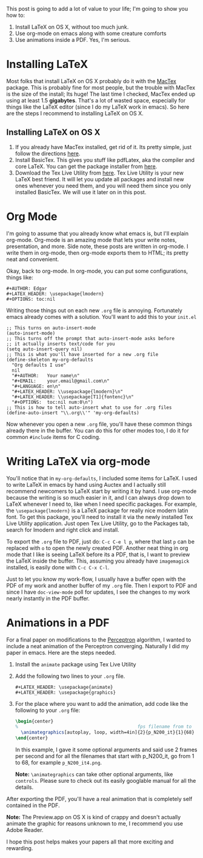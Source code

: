 This post is going to add a lot of value to your life; I'm going to
show you how to:

1.  Install LaTeX on OS X, without too much junk.
2.  Use org-mode on emacs along with some creature comforts
3.  Use animations inside a PDF. Yes, I'm serious.

# Installing LaTeX

Most folks that install LaTeX on OS X probably do it with the [MacTex](https://tug.org/mactex/)
package. This is probably fine for most people, but the trouble with
MacTex is the size of the install; Its huge! The last time I checked,
MacTex ended up using at least 1.5 **gigabytes**. That's a lot of wasted
space, especially for things like the LaTeX editor (since I do my
LaTeX work in emacs). So here are the steps I recommend to installing
LaTeX on OS X.

## Installing LaTeX on OS X

1.  If you already have MacTex installed, get rid of it. Its pretty
    simple, just follow the directions [here](https://tug.org/mactex/uninstalling.html).
2.  Install BasicTex. This gives you stuff like pdfLatex, aka the
    compiler and core LaTeX. You can get the package installer from
    [here](http://www.tug.org/mactex/morepackages.html).
3.  Download the Tex Live Utility from [here](https://github.com/amaxwell/tlutility). Tex Live Utility is your 
    new LaTeX best friend. It will let you update all packages and
    install new ones whenever you need them, and you will need them
    since you only installed BasicTex. We will use it later on in this
    post.

# Org Mode

I'm going to assume that you already know what emacs is, but I'll
explain org-mode. Org-mode is an amazing mode that lets your write
notes, presentation, and more. Side note, these posts are written in
org-mode. I write them in org-mode, then org-mode exports them to
HTML; its pretty neat and convenient.

Okay, back to org-mode. In org-mode, you can put some configurations,
things like:

```org-mode
#+AUTHOR: Edgar
#+LATEX_HEADER: \usepackage{lmodern}
#+OPTIONS: toc:nil
```

Writing those things out on each new `.org` file is
annoying. Fortunately emacs already comes with a solution. You'll want
to add this to your `init.el`

```emacs-lisp
;; This turns on auto-insert-mode
(auto-insert-mode)
;; This turns off the prompt that auto-insert-mode asks before 
;; it actually inserts text/code for you
(setq auto-insert-query nil)
;; This is what you'll have inserted for a new .org file
(define-skeleton my-org-defaults
  "Org defaults I use"
  nil
  "#+AUTHOR:   Your name\n"
  "#+EMAIL:    your.email@gmail.com\n"
  "#+LANGUAGE: en\n"
  "#+LATEX_HEADER: \\usepackage{lmodern}\n"
  "#+LATEX_HEADER: \\usepackage[T1]{fontenc}\n"
  "#+OPTIONS:  toc:nil num:0\n")
;; This is how to tell auto-insert what to use for .org files
(define-auto-insert "\\.org\\'" 'my-org-defaults)
```

Now whenever you open a new `.org` file, you'll have these common
things already there in the buffer. You can do this for other modes
too, I do it for common `#include` items for C coding.

# Writing LaTeX via org-mode

You'll notice that in `my-org-defaults`, I included some items for
LaTeX. I used to write LaTeX in emacs by hand using Auctex and I
actually still recommend newcomers to LaTeX start by writing it by
hand. I use org-mode because the writing is so much easier in it, and
I can always drop down to LaTeX whenever I need to, like when I need
specific packages. For example, the `\usepackage{lmodern}` is a LaTeX
package for really nice modern latin font. To get this package, you'll
need to install it via the newly installed Tex Live Utility
application. Just open Tex Live Utility, go to the Packages tab,
search for lmodern and right click and install.

To export the `.org` file to PDF, just do: `C-c C-e l p`, where that
last `p` can be replaced with `o` to open the newly created
PDF. Another neat thing in org mode that I like is seeing LaTeX before
its a PDF, that is, I want to preview the LaTeX inside the
buffer. This, assuming you already have `imagemagick` installed, is
easily done with `C-c C-x C-l`.

Just to let you know my work-flow, I usually have a buffer open with
the PDF of my work and another buffer of my `.org` file. Then I export
to PDF and since I have `doc-view-mode` poll for updates, I see the
changes to my work nearly instantly in the PDF buffer.

# Animations in a PDF

For a final paper on modifications to the [Perceptron](http://en.wikipedia.org/wiki/Perceptron) algorithm, I
wanted to include a neat animation of the Perceptron
converging. Naturally I did my paper in emacs. Here are the steps
needed.

1.  Install the `animate` package using Tex Live Utility
2.  Add the following two lines to your `.org` file. 
    
    ```org-mode
    #+LATEX_HEADER: \usepackage{animate}
    #+LATEX_HEADER: \usepackage{graphics}
    ```

3.  For the place where you want to add the animation, add code like
    the following to your `.org` file:
    
    ```tex
    \begin{center}
    %                                            fps filename from to
      \animategraphics[autoplay, loop, width=4in]{2}{p_N200_it}{1}{68}
    \end{center}
    ```
    
    In this example, I gave it some optional arguments and said use 2
    frames per second and for all the filenames that start with
    p\_N200\_it, go from 1 to 68, for example `p_N200_it4.png`.
    
    **Note:** `\animategraphics` can take other optional arguments, like
    `controls`. Please sure to check out its easily googlable manual for
    all the details.

After exporting the PDF, you'll have a real animation that is
completely self contained in the PDF. 

**Note:** The Preview.app on OS X is kind of crappy and doesn't actually
animate the graphic for reasons unknown to me, I recommend you use
Adobe Reader.

I hope this post helps makes your papers all that more exciting and
rewarding.
